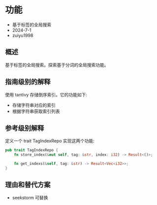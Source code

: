 # 功能

- 基于标签的全局搜索
- 2024-7-1
- zuiyu1998

## 概述

基于标签的全局搜索。探索基于分词的全局搜索功能。

## 指南级别的解释

使用 tantivy 存储倒序索引。它的功能如下:

- 存储字符串对应的索引
- 根据字符串获取索引列表

## 参考级别解释

定义一个 trait TagIndexRepo 实现这两个功能:

```rust
pub trait TagIndexRepo {
    fn store_index(&mut self, tag: &str, index: i32) -> Result<()>;

    fn get_indexs(&self, tag: &str) -> Result<Vec<i32>>;
}

```

## 理由和替代方案

- seekstorm 可替换
